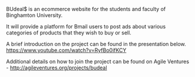 BUdeal$ is an ecommerce website for the students and faculty of Binghamton University.

It will provide a platform for Bmail users to post ads about various categories of products that they wish to buy or sell.

A brief introduction on the project can be found in the presentation below. https://www.youtube.com/watch?v=RyfBo0ifKCY

Additional details on how to join the project can be found on Agile Ventures - http://agileventures.org/projects/budeal
